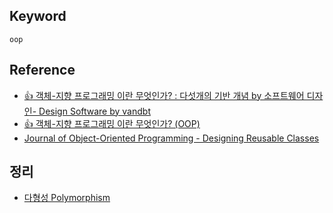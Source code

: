 ## Keyword
`oop`

## Reference
- [:+1: 객체-지향 프로그래밍 이란 무엇인가? : 다섯개의 기반 개념 by 소프트웨어 디자인- Design Software by vandbt](http://vandbt.tistory.com/39)
- [:+1: 객체-지향 프로그래밍 이란 무엇인가? (OOP)](http://vandbt.tistory.com/10?category=233183)
- [Journal of Object-Oriented Programming  - Designing Reusable Classes](http://www.laputan.org/drc/drc.html)

## 정리
- [다형성 Polymorphism](Concept/polymorphism.md)